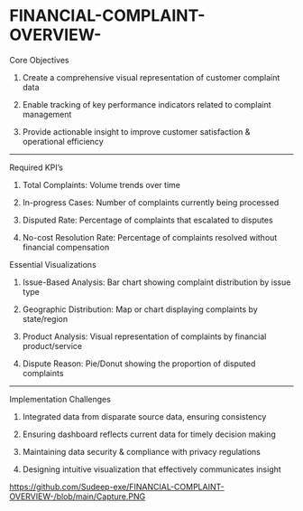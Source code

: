 # FINANCIAL-COMPLAINT-OVERVIEW-

 Core Objectives

1. Create a comprehensive visual representation of customer complaint data


2. Enable tracking of key performance indicators related to complaint management


3. Provide actionable insight to improve customer satisfaction & operational efficiency

---

Required KPI’s

1. Total Complaints: Volume trends over time


2. In-progress Cases: Number of complaints currently being processed


3. Disputed Rate: Percentage of complaints that escalated to disputes


4. No-cost Resolution Rate: Percentage of complaints resolved without financial compensation


 Essential Visualizations

1. Issue-Based Analysis: Bar chart showing complaint distribution by issue type


2. Geographic Distribution: Map or chart displaying complaints by state/region


3. Product Analysis: Visual representation of complaints by financial product/service


4. Dispute Reason: Pie/Donut showing the proportion of disputed complaints


---

Implementation Challenges

1. Integrated data from disparate source data, ensuring consistency


2. Ensuring dashboard reflects current data for timely decision making


3. Maintaining data security & compliance with privacy regulations


4. Designing intuitive visualization that effectively communicates insight


https://github.com/Sudeep-exe/FINANCIAL-COMPLAINT-OVERVIEW-/blob/main/Capture.PNG
